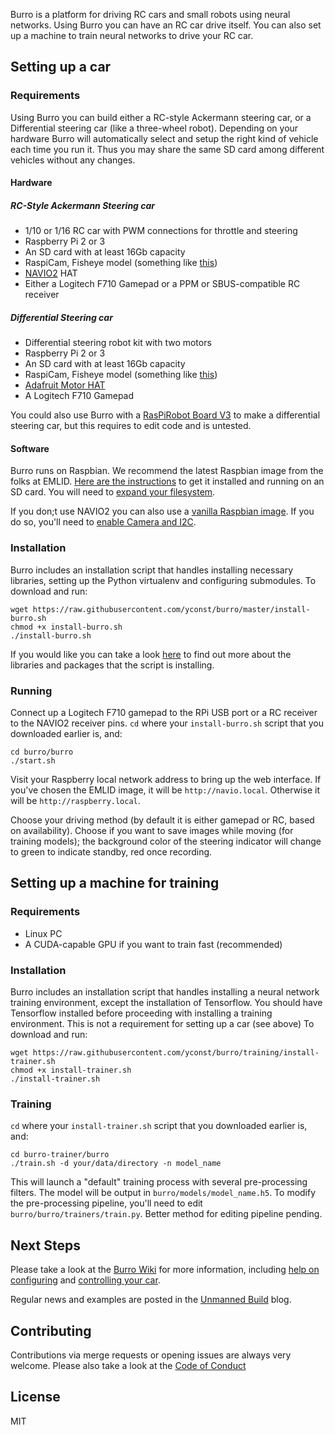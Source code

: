 Burro is a platform for driving RC cars and small robots using neural networks. Using Burro you can have an RC car drive itself. You can also set up a machine to train neural networks to drive your RC car.

## Setting up a car

### Requirements

Using Burro you can build either a RC-style Ackermann steering car, or a Differential steering car (like a three-wheel robot).
Depending on your hardware Burro will automatically select and setup the right kind of vehicle each time you run it. Thus you may share the same SD card among different vehicles without any changes.

#### Hardware

##### RC-Style Ackermann Steering car
- 1/10 or 1/16 RC car with PWM connections for throttle and steering
- Raspberry Pi 2 or 3
- An SD card with at least 16Gb capacity
- RaspiCam, Fisheye model (something like [this](http://www.ebay.com/itm/191723967593))
- [NAVIO2](https://emlid.com/navio/) HAT
- Either a Logitech F710 Gamepad or a PPM or SBUS-compatible RC receiver

##### Differential Steering car
- Differential steering robot kit with two motors
- Raspberry Pi 2 or 3
- An SD card with at least 16Gb capacity
- RaspiCam, Fisheye model (something like [this](http://www.ebay.com/itm/191723967593))
- [Adafruit Motor HAT](https://www.adafruit.com/product/2348)
- A Logitech F710 Gamepad

You could also use Burro with a [RasPiRobot Board V3](https://www.monkmakes.com/rrb3/) to make a differential steering car, but this requires to edit code and is untested.

#### Software

Burro runs on Raspbian. We recommend the latest Raspbian image from the folks at EMLID. [Here are the instructions](https://docs.emlid.com/navio2/common/ardupilot/configuring-raspberry-pi/) to get it installed and running on an SD card. You will need to [expand your filesystem](http://elinux.org/RPi_raspi-config#expand_rootfs_-_Expand_root_partition_to_fill_SD_card).

If you don;t use NAVIO2 you can also use a [vanilla Raspbian image](https://www.raspberrypi.org/downloads/raspbian/). If you do so, you'll need to [enable Camera and I2C](https://github.com/yconst/burro/wiki/Enable-Camera-and-I2C-in-Raspberry-Pi).


### Installation

Burro includes an installation script that handles installing necessary libraries, setting up the Python virtualenv and configuring submodules. To download and run:

    wget https://raw.githubusercontent.com/yconst/burro/master/install-burro.sh
    chmod +x install-burro.sh
    ./install-burro.sh

If you would like you can take a look [here](https://github.com/yconst/burro/wiki/Installed-Packages-and-Libraries) to find out more about the libraries and packages that the script is installing.

### Running

Connect up a Logitech F710 gamepad to the RPi USB port or a RC receiver to the NAVIO2 receiver pins.
`cd` where your `install-burro.sh` script that you downloaded earlier is, and:

    cd burro/burro
    ./start.sh

Visit your Raspberry local network address to bring up the web interface. If you've chosen the EMLID image, it will be `http://navio.local`. Otherwise it will be `http://raspberry.local`.

Choose your driving method (by default it is either gamepad or RC, based on availability). Choose if you want to save images while moving (for training models); the background color of the steering indicator will change to green to indicate standby, red once recording.


## Setting up a machine for training

### Requirements

- Linux PC
- A CUDA-capable GPU if you want to train fast (recommended)

### Installation

Burro includes an installation script that handles installing a neural network training environment, except the installation of Tensorflow. You should have Tensorflow installed before proceeding with installing a training environment. This is not a requirement for setting up a car (see above) To download and run:

    wget https://raw.githubusercontent.com/yconst/burro/training/install-trainer.sh
    chmod +x install-trainer.sh
    ./install-trainer.sh

### Training

`cd` where your `install-trainer.sh` script that you downloaded earlier is, and:

    cd burro-trainer/burro
    ./train.sh -d your/data/directory -n model_name

This will launch a "default" training process with several pre-processing filters. The model will be output in `burro/models/model_name.h5`. To modify the pre-processing pipeline, you'll need to edit `burro/burro/trainers/train.py`. Better method for editing pipeline pending.


## Next Steps

Please take a look at the [Burro Wiki](https://github.com/yconst/burro/wiki) for more information, including [help on configuring](https://github.com/yconst/burro/wiki/Configuring) and [controlling your car](https://github.com/yconst/burro/wiki/Control-a-Burro-car-using-the-F710-Gamepad).

Regular news and examples are posted in the [Unmanned Build](http://unmannedbuild.yconst.com) blog.


## Contributing

Contributions via merge requests or opening issues are always very welcome. Please also take a look at the [Code of Conduct](https://github.com/yconst/burro/blob/master/CODE_OF_CONDUCT.md)


## License

MIT
